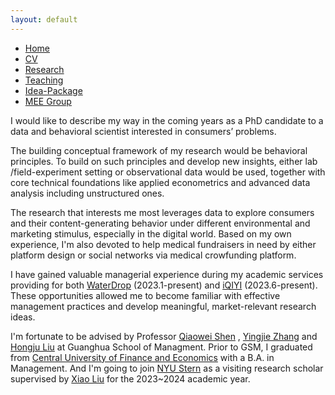 ```yaml
---
layout: default
---  
```

 
 <ul>
 <li><a href="./">Home</a></li>
 <li><a href="./assets/files/CV.pdf">CV</a></li>
 <li><a href="./research.html">Research</a></li>
 <li><a href="./teaching.html">Teaching</a></li>
 <li><a href="https://siyiyu.com">Idea-Package</a></li>
 <li><a href="https://sites.google.com/view/quantmkt/home">MEE Group</a></li>

 </ul>

I would like to describe my way in the coming years as a PhD candidate to a data and behavioral scientist interested in consumers’ problems.

The building conceptual framework of my research would be behavioral principles. To build on such principles and develop new insights, either lab /field-experiment setting or observational data would be used, together with core technical foundations like applied econometrics and advanced data analysis including unstructured ones. 

The research that interests me most leverages data to explore consumers and their content-generating behavior under different environmental and marketing stimulus, especially in the digital world. Based on my own experience, I'm also devoted to help medical fundraisers in need by either platform design or social networks via medical crowfunding platform.

I have gained valuable managerial experience during my academic services providing for both [WaterDrop](https://www.waterdrop-inc.com) (2023.1-present) and [iQIYI](https://en.wikipedia.org/wiki/IQIYI) (2023.6-present). These opportunities allowed me to become familiar with effective management practices and develop meaningful, market-relevant research ideas.

I'm fortunate to be advised by Professor [Qiaowei Shen](https://en.gsm.pku.edu.cn/conjsxq.jsp?urltype=tree.TreeTempUrl&wbtreeid=1099&user_id=qshen) ,  [Yingjie Zhang](https://sites.google.com/view/yingjiezhang/home) and [Hongju Liu](https://en.gsm.pku.edu.cn/conjsxq.jsp?urltype=tree.TreeTempUrl&wbtreeid=1099&user_id=hliu) at Guanghua School of Managment. Prior to GSM, I graduated from [Central University of Finance and Economics](http://bs.cufe.edu.cn/index.htm) with a B.A. in Management. And I'm going to join [NYU Stern](https://www.stern.nyu.edu) as a visiting research scholar supervised by [Xiao Liu](https://www.stern.nyu.edu/faculty/bio/xiao-liu) for the 2023~2024 academic year.
